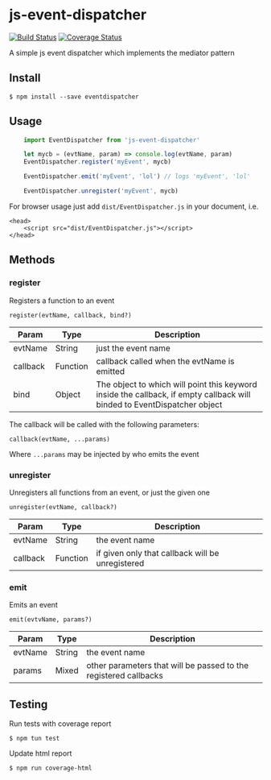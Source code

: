 # js-event-dispatcher

[![Build Status](https://travis-ci.org/abidibo/eventdispatcher.svg?branch=master)](https://travis-ci.org/abidibo/eventdispatcher)
[![Coverage Status](https://coveralls.io/repos/github/abidibo/eventdispatcher/badge.svg)](https://coveralls.io/github/abidibo/eventdispatcher)

A simple js event dispatcher which implements the mediator pattern

## Install

    $ npm install --save eventdispatcher

## Usage

```js
    import EventDispatcher from 'js-event-dispatcher'

    let mycb = (evtName, param) => console.log(evtName, param)
    EventDispatcher.register('myEvent', mycb)

    EventDispatcher.emit('myEvent', 'lol') // logs 'myEvent', 'lol'

    EventDispatcher.unregister('myEvent', mycb)
```

For browser usage just add `dist/EventDispatcher.js` in your document, i.e.

    <head>
        <script src="dist/EventDispatcher.js"></script>
    </head>

## Methods

### register

Registers a function to an event

    register(evtName, callback, bind?)

| Param | Type | Description |
|-------|------|-------------|
| evtName | String | just the event name |
| callback | Function | callback called when the evtName is emitted |
| bind | Object | The object to which will point this keyword inside the callback, if empty callback will binded to EventDispatcher object |

The callback will be called with the following parameters:

    callback(evtName, ...params)

Where `...params` may be injected by who emits the event

### unregister

Unregisters all functions from an event, or just the given one

    unregister(evtName, callback?)

| Param | Type | Description |
|-------|------|-------------|
| evtName | String | the event name |
| callback | Function | if given only that callback will be unregistered |

### emit

Emits an event

    emit(evtvName, params?)

| Param | Type | Description |
|-------|------|-------------|
| evtName | String | the event name |
| params | Mixed | other parameters that will be passed to the registered callbacks |

## Testing

Run tests with coverage report

    $ npm tun test

Update html report

    $ npm run coverage-html

